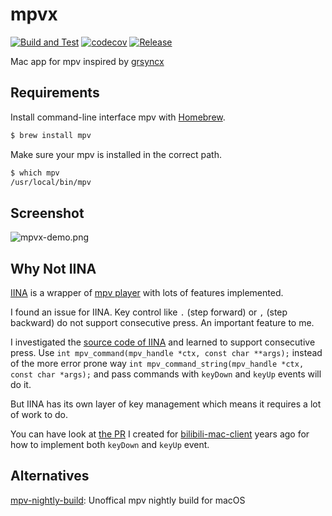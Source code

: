 # mpvx
[![Build and Test](https://github.com/HackingGate/mpvx/actions/workflows/test-and-coverage.yml/badge.svg)](https://github.com/HackingGate/mpvx/actions/workflows/test-and-coverage.yml)
[![codecov](https://codecov.io/gh/HackingGate/mpvx/graph/badge.svg?token=TVGJ0H9CTZ)](https://codecov.io/gh/HackingGate/mpvx)
[![Release](https://github.com/HackingGate/mpvx/workflows/Release/badge.svg)](https://github.com/HackingGate/mpvx/releases)

Mac app for mpv inspired by [grsyncx](https://github.com/username0x0a/grsyncx)

## Requirements

Install command-line interface mpv with [Homebrew](https://brew.sh).

```bash
$ brew install mpv
```

Make sure your mpv is installed in the correct path.

```bash
$ which mpv
/usr/local/bin/mpv
```

## Screenshot

![mpvx-demo.png](https://raw.githubusercontent.com/HackingGate/mpvx/master/assets/mpvx-demo.png)

## Why Not IINA

[IINA](https://iina.io) is a wrapper of [mpv player](https://mpv.io) with lots of features implemented.

I found an issue for IINA. Key control like `.` (step forward) or `,` (step backward) do not support consecutive press. An important feature to me.

I investigated the [source code of IINA](https://github.com/iina/iina) and learned to support consecutive press. Use `int mpv_command(mpv_handle *ctx, const char **args);` instead of the more error prone way `int mpv_command_string(mpv_handle *ctx, const char *args);` and pass commands with `keyDown` and `keyUp` events will do it.

But IINA has its own layer of key management which means it requires a lot of work to do.

You can have look at [the PR](https://github.com/typcn/bilibili-mac-client/pull/163/files) I created for [bilibili-mac-client](https://github.com/typcn/bilibili-mac-client) years ago for how to implement both `keyDown` and `keyUp` event.


## Alternatives

[mpv-nightly-build](https://github.com/jnozsc/mpv-nightly-build): Unoffical mpv nightly build for macOS
